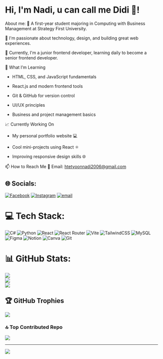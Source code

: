 # Hi, I'm Nadi, u can call me Didi 🧸!

About me: 
🦦 A first-year student majoring in Computing with Business Management at Strategy First University. <br/>

🐻 I'm passionate about technology, design, and building great web experiences. <br/>

🚀 Currently, I'm a junior frontend developer, learning daily to become a senior frontend developer. <br/>

🌱 What I’m Learning <br/>
  - HTML, CSS, and JavaScript fundamentals

  - React.js and modern frontend tools

  - Git & GitHub for version control

  - UI/UX principles

  - Business and project management basics

📈 Currently Working On
  - My personal portfolio website 💻

  - Cool mini-projects using React ⚛️

  - Improving responsive design skills 🌐

📫 How to Reach Me
  📧 Email: htetyoonnadi2006@gmail.com 

## 🌐 Socials:
[![Facebook](https://img.shields.io/badge/Facebook-%231877F2.svg?logo=Facebook&logoColor=white)](https://facebook.com/@htetyoon.nadi.5) [![Instagram](https://img.shields.io/badge/Instagram-%23E4405F.svg?logo=Instagram&logoColor=white)](https://instagram.com/@y_to.thed_) [![email](https://img.shields.io/badge/Email-D14836?logo=gmail&logoColor=white)](mailto:htetyoonnadi2006@gmail.com) 

# 💻 Tech Stack:
![C#](https://img.shields.io/badge/c%23-%23239120.svg?style=flat&logo=csharp&logoColor=white) ![Python](https://img.shields.io/badge/python-3670A0?style=flat&logo=python&logoColor=ffdd54) ![React](https://img.shields.io/badge/react-%2320232a.svg?style=flat&logo=react&logoColor=%2361DAFB) ![React Router](https://img.shields.io/badge/React_Router-CA4245?style=flat&logo=react-router&logoColor=white) ![Vite](https://img.shields.io/badge/vite-%23646CFF.svg?style=flat&logo=vite&logoColor=white) ![TailwindCSS](https://img.shields.io/badge/tailwindcss-%2338B2AC.svg?style=flat&logo=tailwind-css&logoColor=white) ![MySQL](https://img.shields.io/badge/mysql-4479A1.svg?style=flat&logo=mysql&logoColor=white) ![Figma](https://img.shields.io/badge/figma-%23F24E1E.svg?style=flat&logo=figma&logoColor=white) ![Notion](https://img.shields.io/badge/Notion-%23000000.svg?style=flat&logo=notion&logoColor=white) ![Canva](https://img.shields.io/badge/Canva-%2300C4CC.svg?style=flat&logo=Canva&logoColor=white) ![Git](https://img.shields.io/badge/git-%23F05033.svg?style=flat&logo=git&logoColor=white)
# 📊 GitHub Stats:
![](https://github-readme-stats.vercel.app/api?username=htetyoonnadi&theme=dark&hide_border=true&include_all_commits=true&count_private=true)<br/>
![](https://nirzak-streak-stats.vercel.app/?user=htetyoonnadi&theme=dark&hide_border=true)<br/>
![](https://github-readme-stats.vercel.app/api/top-langs/?username=htetyoonnadi&theme=dark&hide_border=true&include_all_commits=true&count_private=true&layout=compact)

## 🏆 GitHub Trophies
![](https://github-profile-trophy.vercel.app/?username=htetyoonnadi&theme=radical&no-frame=false&no-bg=false&margin-w=4)

### 🔝 Top Contributed Repo
![](https://github-contributor-stats.vercel.app/api?username=htetyoonnadi&limit=5&theme=dracula&combine_all_yearly_contributions=true)

---
[![](https://visitcount.itsvg.in/api?id=htetyoonnadi&icon=0&color=0)](https://visitcount.itsvg.in)

